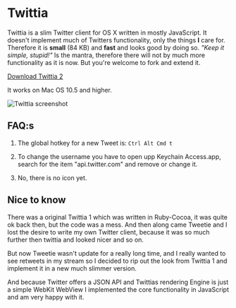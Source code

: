 Twittia
=======

Twittia is a slim Twitter client for OS X written in mostly JavaScript.
It doesn't implement much of Twitters functionality, only the things **I**
care for. Therefore it is **small** (84 KB) and **fast** and looks good
by doing so. _"Keep it simple, stupid!"_ Is the mantra, therefore there will not by much more
functionality as it is now. But you're welcome to fork and extend it.

[Download Twittia 2](http://github.com/downloads/jeena/Twittia/Twittia.app.zip)

It works on Mac OS 10.5 and higher.

![Twittia screenshot](http://github.com/downloads/jeena/Twittia/Screen-shot.png)

FAQ:s
-----

1. The global hotkey for a new Tweet is: `Ctrl Alt Cmd t`

2. To change the username you have to open upp Keychain Access.app,
   search for the item "api.twitter.com" and remove or change it.

3. No, there is no icon yet.


Nice to know
------------

There was a original Twittia 1 which was written in Ruby-Cocoa, it was
quite ok back then, but the code was a mess. And then along came
Tweetie and I lost the desire to write my own Twitter client, because
it was so much further then twittia and looked nicer and so on.

But now Tweetie wasn't update for a really long time, and I really
wanted to see retweets in my stream so I decided to rip out the look
from Twittia 1 and implement it in a new much slimmer version.

And because Twitter offers a JSON API and Twittias rendering Engine is
just a simple WebKit WebView I implemented the core functionality in
JavaScript and am very happy with it.